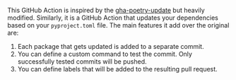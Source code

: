 This GitHub Action is inspired by the [gha-poetry-update](https://github.com/fuzzylabs/gha-poetry-update) but heavily modified. Similarly, it is a GitHub Action that updates your dependencies based on your `pyproject.toml` file.
The main features it add over the original are:

1. Each package that gets updated is added to a separate commit.
2. You can define a custom command to test the commit. Only successfully tested commits will be pushed.
3. You can define labels that will be added to the resulting pull request.
